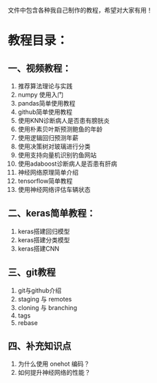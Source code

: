 文件中包含各种我自己制作的教程，希望对大家有用！

# 教程目录：

## 一、视频教程：
1. 推荐算法理论与实践
2. numpy 使用入门
3. pandas简单使用教程
4. github简单使用教程
5. 使用KNN诊断病人是否患有膀胱炎
6. 使用朴素贝叶斯预测鲍鱼的年龄
7. 使用逻辑回归预测年薪
8. 使用决策树对玻璃进行分类
9. 使用支持向量机识别钓鱼网站
10. 使用adaboost诊断病人是否患有肝病
11. 神经网络原理简单介绍
12. tensorflow简单教程
13. 使用神经网络评估车辆状态

## 二、keras简单教程：
1. keras搭建回归模型
2. keras搭建分类模型
3. keras搭建CNN

## 三、git教程
1. git与github介绍
2. staging 与 remotes
3. cloning 与 branching
4. tags
5. rebase

## 四、补充知识点
1. 为什么使用 onehot 编码？
2. 如何提升神经网络的性能？